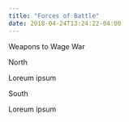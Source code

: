 ```yaml
---
title: "Forces of Battle"
date: 2018-04-24T13:24:22-04:00
---
```


Weapons to Wage War

North

Loreum ipsum

South

Loreum ipsum
